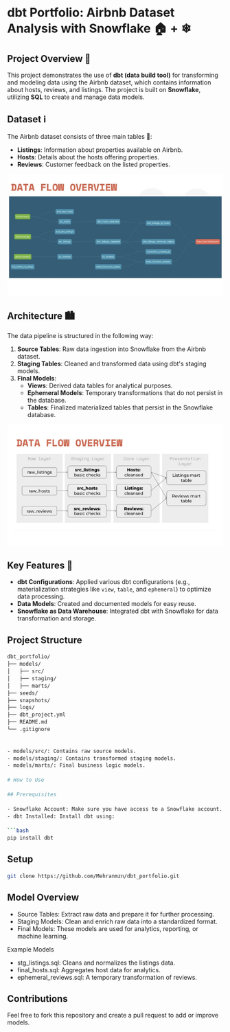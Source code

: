 # dbt Portfolio: Airbnb Dataset Analysis with Snowflake 🏠 + ❄

## Project Overview 🚀

This project demonstrates the use of **dbt (data build tool)** for transforming and modeling data using the Airbnb dataset, which contains information about hosts, reviews, and listings. The project is built on **Snowflake**, utilizing **SQL** to create and manage data models.

## Dataset ℹ️

The Airbnb dataset consists of three main tables 📑:
- **Listings**: Information about properties available on Airbnb.
- **Hosts**: Details about the hosts offering properties.
- **Reviews**: Customer feedback on the listed properties.

![data_flow](assets/flow.jpg)

## Architecture 🏙

The data pipeline is structured in the following way:
1. **Source Tables**: Raw data ingestion into Snowflake from the Airbnb dataset.
2. **Staging Tables**: Cleaned and transformed data using dbt's staging models.
3. **Final Models**:
   - **Views**: Derived data tables for analytical purposes.
   - **Ephemeral Models**: Temporary transformations that do not persist in the database.
   - **Tables**: Finalized materialized tables that persist in the Snowflake database.

![dbt_flow](assets/dbt_flow.jpg)

## Key Features 🔑

- **dbt Configurations**: Applied various dbt configurations (e.g., materialization strategies like `view`, `table`, and `ephemeral`) to optimize data processing.
- **Data Models**: Created and documented models for easy reuse.
- **Snowflake as Data Warehouse**: Integrated dbt with Snowflake for data transformation and storage.

## Project Structure

```bash
dbt_portfolio/
├── models/
│   ├── src/
│   ├── staging/
│   ├── marts/
├── seeds/
├── snapshots/
├── logs/
├── dbt_project.yml
├── README.md
└── .gitignore


- models/src/: Contains raw source models.
- models/staging/: Contains transformed staging models.
- models/marts/: Final business logic models.

# How to Use

## Prerequisites

- Snowflake Account: Make sure you have access to a Snowflake account.
- dbt Installed: Install dbt using:

```bash
pip install dbt

```

## Setup

```bash
git clone https://github.com/Mehranmzn/dbt_portfolio.git
```

## Model Overview

- Source Tables: Extract raw data and prepare it for further processing.
- Staging Models: Clean and enrich raw data into a standardized format.
- Final Models: These models are used for analytics, reporting, or machine learning.

Example Models
- stg_listings.sql: Cleans and normalizes the listings data.
- final_hosts.sql: Aggregates host data for analytics.
- ephemeral_reviews.sql: A temporary transformation of reviews.

## Contributions

Feel free to fork this repository and create a pull request to add or improve models.

